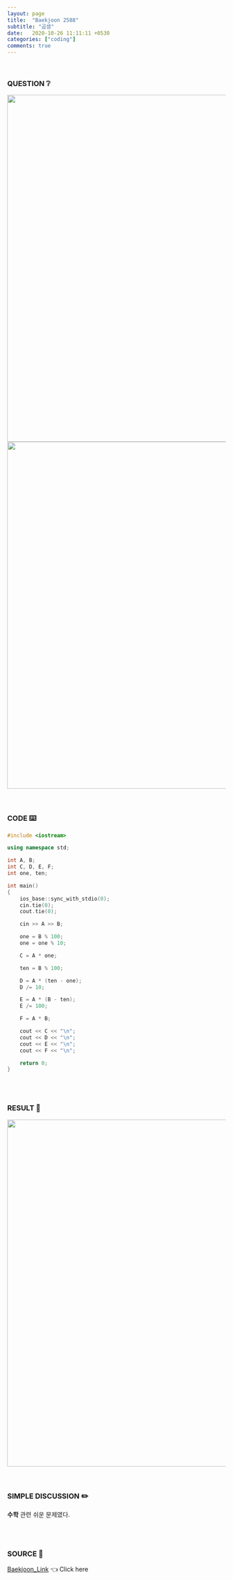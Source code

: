 ```yaml
---
layout: page
title:  "Baekjoon 2588"
subtitle: "곱셈"
date:   2020-10-26 11:11:11 +0530
categories: ["coding"]
comments: true
---
```


<br>

### QUESTION ❔

<img src="{{ '/assets/baekjoon/2588.jpg' }}" style="width: 800px; height: auto; margin-left: auto; margin-right: auto; display: block;">
<img src="{{ '/assets/baekjoon/2588a.jpg' }}" style="width: 800px; height: auto; margin-left: auto; margin-right: auto; display: block;">  

<br>
<br>

### CODE ⌨️

```c++
#include <iostream>

using namespace std;

int A, B;
int C, D, E, F;
int one, ten;

int main()
{
	ios_base::sync_with_stdio(0);
	cin.tie(0);
	cout.tie(0);

	cin >> A >> B;

	one = B % 100;
	one = one % 10;

	C = A * one;

	ten = B % 100;

	D = A * (ten - one);
	D /= 10;

	E = A * (B - ten);
	E /= 100;

	F = A * B;

	cout << C << "\n";
	cout << D << "\n";
	cout << E << "\n";
	cout << F << "\n";

	return 0;
}
```  

<br>
<br>

### RESULT 💛

<img src="{{ '/assets/baekjoon/2588r.jpg' }}" style="width: 800px; height: auto; margin-left: auto; margin-right: auto; display: block;">  

<br>
<br>

### SIMPLE DISCUSSION ✏️

**수학** 관련 쉬운 문제였다.  

<br>
<br>

### SOURCE 💎

[Baekjoon_Link][link] 👈 Click here  

<br>

<script src="https://utteranc.es/client.js"
        repo="DCherish/DCherish.github.io"
        issue-term="pathname"
        theme="boxy-light"
        crossorigin="anonymous"
        async>
</script>

[link]: https://www.acmicpc.net/problem/2588